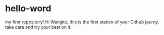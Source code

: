 # hello-word
my first repository!
Hi Wangke, this is the first station of your Github journy,
take care and try your best on it.
